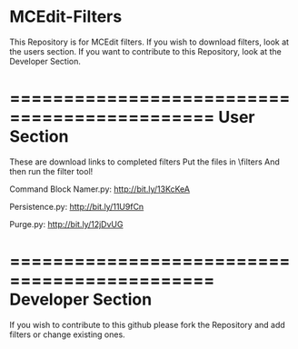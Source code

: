 MCEdit-Filters
==============
This Repository is for MCEdit filters. If you
wish to download filters, look at the users
section. If you want to contribute to this
Repository, look at the Developer Section.




=============================================
              User Section
=============================================
These are download links to completed filters
Put the files in <MCEdit Folder>\filters
And then run the filter tool!

Command Block Namer.py: http://bit.ly/13KcKeA

Persistence.py: http://bit.ly/11U9fCn

Purge.py: http://bit.ly/12jDvUG




=============================================
              Developer Section
=============================================
If you wish to contribute to this github
please fork the Repository and add filters or
change existing ones.
